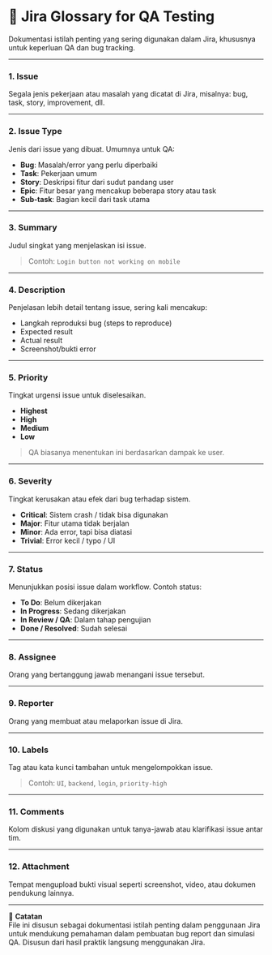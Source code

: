 # 🧾 Jira Glossary for QA Testing

Dokumentasi istilah penting yang sering digunakan dalam Jira, khususnya untuk keperluan QA dan bug tracking.

---

### 1. Issue
Segala jenis pekerjaan atau masalah yang dicatat di Jira, misalnya: bug, task, story, improvement, dll.

---

### 2. Issue Type
Jenis dari issue yang dibuat. Umumnya untuk QA:
- **Bug**: Masalah/error yang perlu diperbaiki
- **Task**: Pekerjaan umum
- **Story**: Deskripsi fitur dari sudut pandang user
- **Epic**: Fitur besar yang mencakup beberapa story atau task
- **Sub-task**: Bagian kecil dari task utama

---

### 3. Summary
Judul singkat yang menjelaskan isi issue.
> Contoh: `Login button not working on mobile`

---

### 4. Description
Penjelasan lebih detail tentang issue, sering kali mencakup:
- Langkah reproduksi bug (steps to reproduce)
- Expected result
- Actual result
- Screenshot/bukti error

---

### 5. Priority
Tingkat urgensi issue untuk diselesaikan.
- **Highest**
- **High**
- **Medium**
- **Low**
> QA biasanya menentukan ini berdasarkan dampak ke user.

---

### 6. Severity
Tingkat kerusakan atau efek dari bug terhadap sistem.
- **Critical**: Sistem crash / tidak bisa digunakan
- **Major**: Fitur utama tidak berjalan
- **Minor**: Ada error, tapi bisa diatasi
- **Trivial**: Error kecil / typo / UI

---

### 7. Status
Menunjukkan posisi issue dalam workflow.
Contoh status:
- **To Do**: Belum dikerjakan
- **In Progress**: Sedang dikerjakan
- **In Review / QA**: Dalam tahap pengujian
- **Done / Resolved**: Sudah selesai

---

### 8. Assignee
Orang yang bertanggung jawab menangani issue tersebut.

---

### 9. Reporter
Orang yang membuat atau melaporkan issue di Jira.

---

### 10. Labels
Tag atau kata kunci tambahan untuk mengelompokkan issue.
> Contoh: `UI`, `backend`, `login`, `priority-high`

---

### 11. Comments
Kolom diskusi yang digunakan untuk tanya-jawab atau klarifikasi issue antar tim.

---

### 12. Attachment
Tempat mengupload bukti visual seperti screenshot, video, atau dokumen pendukung lainnya.

---

📌 **Catatan**  
File ini disusun sebagai dokumentasi istilah penting dalam penggunaan Jira untuk mendukung pemahaman dalam pembuatan bug report dan simulasi QA. Disusun dari hasil praktik langsung menggunakan Jira.

